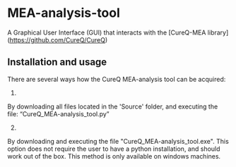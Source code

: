 # MEA-analysis-tool
A Graphical User Interface (GUI) that interacts with the [CureQ-MEA library] (https://github.com/CureQ/CureQ)

## Installation and usage
There are several ways how the CureQ MEA-analysis tool can be acquired:

1.

By downloading all files located in the 'Source' folder, and executing the file: “CureQ_MEA-analysis_tool.py”

2.

By downloading and executing the file "CureQ_MEA-analysis_tool.exe".
This option does not require the user to have a python installation, and should work out of the box.
This method is only available on windows machines.


